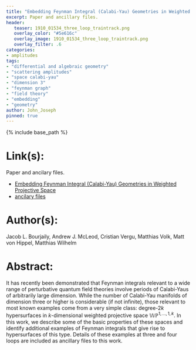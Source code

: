```yaml
---
title: "Embedding Feynman Integral (Calabi-Yau) Geometries in Weighted Projective Space"
excerpt: Paper and ancillary files.
header:
   teaser: 1910_01534_three_loop_traintrack.png
   overlay_color: "#5e616c"
   overlay_image: 1910_01534_three_loop_traintrack.png
   overlay_filter: .6
categories:
- amplitudes
tags:
- "differential and algebraic geometry"
- "scattering amplitudes"
- "space calabi-yau"
- "dimension 3"
- "feynman graph"
- "field theory"
- "embedding"
- "geometry"
author: John_Joseph
pinned: true
---
```

{% include base_path %}

# Link(s):
Paper and ancilary files.
  * [Embedding Feynman Integral (Calabi-Yau) Geometries in Weighted Projective Space](https://arxiv.org/abs/1910.01534)
  * [ancilary files](https://arxiv.org/src/1910.01534/anc)

# Author(s):
Jacob L. Bourjaily, Andrew J. McLeod, Cristian Vergu, Matthias Volk, Matt von Hippel, Matthias Wilhelm

# Abstract:
It has recently been demonstrated that Feynman integrals relevant to a wide range of perturbative quantum field theories involve periods of Calabi-Yaus of arbitrarily large dimension. While the number of Calabi-Yau manifolds of dimension three or higher is considerable (if not infinite), those relevant to most known examples come from a very simple class: degree-$2k$ hypersurfaces in $k$-dimensional weighted projective space $\mathbb{WP}^{1,\ldots,1,k}$. In this work, we describe some of the basic properties of these spaces and identify additional examples of Feynman integrals that give rise to hypersurfaces of this type. Details of these examples at three and four loops are included as ancillary files to this work.